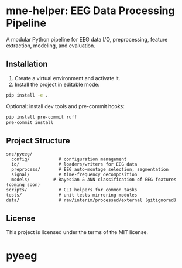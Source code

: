 # mne-helper: EEG Data Processing Pipeline

A modular Python pipeline for EEG data I/O, preprocessing, feature extraction, modeling, and evaluation. 

## Installation

1. Create a virtual environment and activate it.
2. Install the project in editable mode:

```bash
pip install -e .
```

Optional: install dev tools and pre-commit hooks:

```bash
pip install pre-commit ruff
pre-commit install
```

## Project Structure

```
src/pyeeg/
  config/           # configuration management
  io/               # loaders/writers for EEG data
  preprocess/       # EEG auto-montage selection, segmentation
  signal/           # time-frequency decomposition
  models/         # Bayesian & ANN classification of EEG features (coming soon)
scripts/            # CLI helpers for common tasks
tests/              # unit tests mirroring modules
data/               # raw/interim/processed/external (gitignored)
```


## License

This project is licensed under the terms of the MIT license.

# pyeeg
